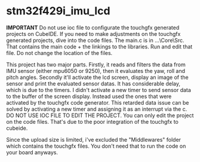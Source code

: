# stm32f429i_imu_lcd
**IMPORTANT** Do not use ioc file to configurate the touchgfx generated projects on CubeIDE. If you need to make adjustments on the touchgfx generated projects, dive into the code files.
The main.c is in ...\Core\Src. That contains the main code + the linkings to the libraries. Run and edit that file. Do not change the location of the files. 

This project has two major parts. Firstly, it reads and filters the data from IMU sensor (either mpu6050 or 9250), then it evaluates the yaw, roll and pitch angles. Secondly it'll activate the lcd screen, display an image of the sensor and print the evaluated sensor datas. It has considerable delay, which is due to the timers. I didn't activate a new timer to send sensor data to the buffer of the screen display. Instead used the ones that were activated by the touchgfx code generator. This retarded data issue can be solved by activating a new timer and assigning it as an interrupt via the c. DO NOT USE IOC FILE TO EDIT THE PROJECT. You can only edit the project on the code files. That's due to the poor integration of the touchgfx to cubeide.

Since the upload size is limited, i've excluded the "Middlewares" folder which contains the touchgfx files. You don't need that to run the code on your board anyways.


